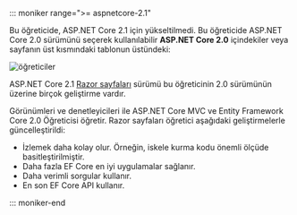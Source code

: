::: moniker range=">= aspnetcore-2.1"

Bu öğreticide, ASP.NET Core 2.1 için yükseltilmedi. Bu öğreticide ASP.NET Core 2.0 sürümünü seçerek kullanılabilir **ASP.NET Core 2.0** içindekiler veya sayfanın üst kısmındaki tablonun üstündeki:

![öğreticiler ](~//data/ef-rp/read-related-data/_static/2.1.png)

ASP.NET Core 2.1 [Razor sayfaları](xref:data/ef-rp/intro) sürümü bu öğreticinin 2.0 sürümünün üzerine birçok geliştirme vardır.

Görünümleri ve denetleyicileri ile ASP.NET Core MVC ve Entity Framework Core 2.0 Öğreticisi öğretir. Razor sayfaları öğretici aşağıdaki geliştirmelerle güncelleştirildi:

* İzlemek daha kolay olur. Örneğin, iskele kurma kodu önemli ölçüde basitleştirilmiştir.
* Daha fazla EF Core en iyi uygulamalar sağlanır.
* Daha verimli sorgular kullanır.
* En son EF Core API kullanır.

::: moniker-end
